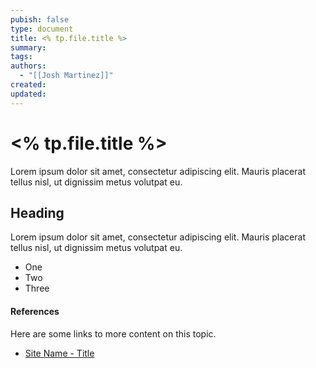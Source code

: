 ```yaml
---
pubish: false
type: document
title: <% tp.file.title %>  
summary:
tags: 
authors:
  - "[[Josh Martinez]]"
created: 
updated:
---
```

# <% tp.file.title %>  
Lorem ipsum dolor sit amet, consectetur adipiscing elit. Mauris placerat tellus nisl, ut dignissim metus volutpat eu. 

## Heading
Lorem ipsum dolor sit amet, consectetur adipiscing elit. Mauris placerat tellus nisl, ut dignissim metus volutpat eu. 

- One
- Two
- Three

#### References
Here are some links to more content on this topic.
- [Site Name - Title](https://website.com)
